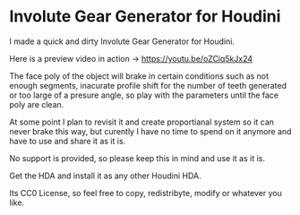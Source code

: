 
# Involute Gear Generator for Houdini

I made a quick and dirty Involute Gear Generator for Houdini. 

Here is a preview video in action -> https://youtu.be/oZCiq5kJx24

The face poly of the object will brake in certain conditions such as not enough segments, inacurate profile shift for the number of teeth generated or too large of a presure angle, so play with the parameters until the face poly are clean. 

At some point I plan to revisit it and create proportianal system so it can never brake this way, but curently I have no time to spend on it anymore and have to use and share it as it is.

No support is provided, so please keep this in mind and use it as it is. 

Get the HDA and install it as any other Houdini HDA.

Its CC0 License, so feel free to copy, redistribyte, modify or whatever you like.
